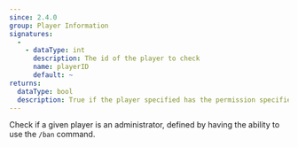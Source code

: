 ```yaml
---
since: 2.4.0
group: Player Information
signatures:
  -
    - dataType: int
      description: The id of the player to check
      name: playerID
      default: ~
returns:
  dataType: bool
  description: True if the player specified has the permission specified
---
```


Check if a given player is an administrator, defined by having the ability to use the `/ban` command.

